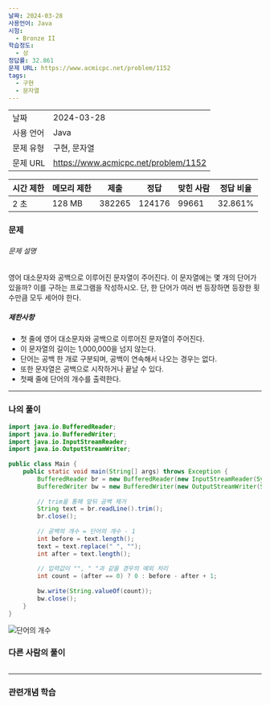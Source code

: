 ```yaml
---
날짜: 2024-03-28
사용언어: Java
시험:
  - Bronze II
학습정도:
  - 상
정답률: 32.861
문제 URL: https://www.acmicpc.net/problem/1152
tags:
  - 구현
  - 문자열
---
```


|        |                                      |
| ------ | ------------------------------------ |
| 날짜     | 2024-03-28                           |
| 사용 언어  | Java                                 |
| 문제 유형  | 구현, 문자열                              |
| 문제 URL | https://www.acmicpc.net/problem/1152 |

|시간 제한|메모리 제한|제출|정답|맞힌 사람|정답 비율|
|---|---|---|---|---|---|
|2 초|128 MB|382265|124176|99661|32.861%|
### 문제

###### 문제 설명
영어 대소문자와 공백으로 이루어진 문자열이 주어진다. 이 문자열에는 몇 개의 단어가 있을까? 이를 구하는 프로그램을 작성하시오. 단, 한 단어가 여러 번 등장하면 등장한 횟수만큼 모두 세어야 한다.

##### 제한사항
- 첫 줄에 영어 대소문자와 공백으로 이루어진 문자열이 주어진다. 
- 이 문자열의 길이는 1,000,000을 넘지 않는다. 
- 단어는 공백 한 개로 구분되며, 공백이 연속해서 나오는 경우는 없다. 
- 또한 문자열은 공백으로 시작하거나 끝날 수 있다.
- 첫째 줄에 단어의 개수를 출력한다.

---

### 나의 풀이

```java
import java.io.BufferedReader;  
import java.io.BufferedWriter;  
import java.io.InputStreamReader;  
import java.io.OutputStreamWriter;  
  
public class Main {  
    public static void main(String[] args) throws Exception {  
        BufferedReader br = new BufferedReader(new InputStreamReader(System.in));  
        BufferedWriter bw = new BufferedWriter(new OutputStreamWriter(System.out));  
  
        // trim을 통해 앞뒤 공백 제거  
        String text = br.readLine().trim();  
        br.close();  
  
        // 공백의 개수 = 단어의 개수 - 1        
        int before = text.length();  
        text = text.replace(" ", "");  
        int after = text.length();  
        
        // 입력값이 "", " "과 같을 경우의 예외 처리  
        int count = (after == 0) ? 0 : before - after + 1;  
  
        bw.write(String.valueOf(count));  
        bw.close();  
    }  
}
```

![단어의 개수](assets/CodingTest/B1152.png)
### 다른 사람의 풀이

```java

```

---
### 관련개념 학습
